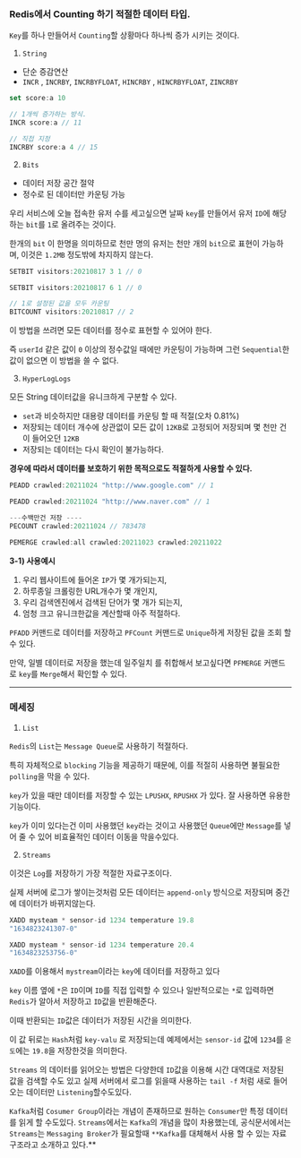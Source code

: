 ### Redis에서 Counting 하기 적절한 데이터 타입.

`Key`를 하나 만들어서 `Counting`할 상황마다 하나씩 증가 시키는 것이다. 

1) `String`

- 단순 증감연산
- `INCR` , `INCRBY`, `INCRBYFLOAT`, `HINCRBY` , `HINCRBYFLOAT`, `ZINCRBY`

```jsx
set score:a 10

// 1개씩 증가하는 방식.
INCR score:a // 11

// 직접 지정
INCRBY score:a 4 // 15
```

2) `Bits`

- 데이터 저장 공간 절약
- 정수로 된 데이터만 카운팅 가능

우리 서비스에 오늘 접속한 유저 수를 세고싶으면 날짜 `key`를 만들어서 유저 `ID`에 해당하는 `bit`를 `1`로 올려주는 것이다.

한개의 `bit` 이 한명을 의미하므로 천만 명의 유저는 천만 개의 `bit`으로 표현이 가능하며, 이것은 `1.2MB` 정도밖에 차지하지 않는다.

```jsx
SETBIT visitors:20210817 3 1 // 0

SETBIT visitors:20210817 6 1 // 0

// 1로 설정된 값을 모두 카운팅
BITCOUNT visitors:20210817 // 2
```

이 방법을 쓰려면 모든 데이터를 정수로 표현할 수 있어야 한다.

즉 `userId` 같은 값이 `0` 이상의 정수값일 때에만 카운팅이 가능하며 그런 `Sequential`한 값이 없으면 이 방법을 쓸 수 없다.

3) `HyperLogLogs`

모든 String 데이터값을 유니크하게 구분할 수 있다.

- `set`과 비슷하지만  대용량 데이터를 카운팅 할 때 적절(오차 0.81%)
- 저장되는 데이터 개수에 상관없이 모든 값이 `12KB`로 고정되어 저장되며 몇 천만 건이 들어오던 `12KB`
- 저장되는 데이터는 다시 확인이 불가능하다.

**경우에 따라서 데이터를 보호하기 위한 목적으로도 적절하게 사용할 수 있다.**

```jsx
PEADD crawled:20211024 "http://www.google.com" // 1

PEADD crawled:20211024 "http://www.naver.com" // 1

---수백만건 저장 ----
PECOUNT crawled:20211024 // 783478

PEMERGE crawled:all crawled:20211023 crawled:20211022
```

**3-1) 사용예시**

1. 우리 웹사이트에 들어온 `IP`가 몇 개가되는지,
2. 하루종일 크롤링한 URL개수가 몇 개인지,
3. 우리 검색엔진에서 검색된 단어가 몇 개가 되는지, 
4. 엄청 크고 유니크한값을 계산할때 아주 적절하다.

`PFADD` 커맨드로 데이터를 저장하고 `PFCount` 커맨드로 `Unique`하게 저장된 값을 조회 할 수 있다. 

만약, 일별 데이터로 저장을 했는데 일주일치 를 취합해서 보고싶다면 `PFMERGE` 커맨드로 `key`를 `Merge`해서 확인할 수 있다.


----


### 메세징

1) `List`

`Redis`의 `List`는 `Message Queue`로 사용하기 적절하다.

특히 자체적으로 `blocking` 기능을 제공하기 때문에, 이를 적절히 사용하면 불필요한 `polling`을 막을 수 있다. 

`key`가 있을 때만 데이터를 저장할 수 있는 `LPUSHX`, `RPUSHX` 가 있다. 잘 사용하면 유용한 기능이다.

`key`가 이미 있다는건 이미 사용했던 `key`라는 것이고 사용했던 `Queue`에만 `Message`를 넣어 줄 수  있어 비효율적인 데이터 이동을 막을수있다. 

2) `Streams`

이것은 `Log`를 저장하기 가장 적절한 자료구조이다.

실제 서버에 로그가 쌓이는것처럼 모든 데이터는 `append-only` 방식으로 저장되며 중간에 데이터가 바뀌지않는다.

```jsx
XADD mysteam * sensor-id 1234 temperature 19.8
"1634823241307-0"

XADD mysteam * sensor-id 1234 temperature 20.4
"1634823253756-0"
```

`XADD`를 이용해서 `mystream`이라는 `key`에 데이터를 저장하고 있다

`key` 이름 옆에 `*`은 `ID`이며 `ID`를 직접 입력할 수 있으나 일반적으로는 `*`로 입력하면 `Redis`가 알아서 저장하고 `ID`값을 반환해준다.

이때 반환되는 `ID`값은 데이터가 저장된 시간을 의미한다.

이 값 뒤로는 `Hash`처럼 `key-valu` 로 저장되는데 예제에서는 `sensor-id` 값에 `1234`를 `온도`에는 `19.8`을 저장한것을 의미한다.

`Streams` 의 데이터를 읽어오는 방법은 다양한데 `ID`값을 이용해 시간 대역대로 저장된 값을 검색할 수도 있고 실제 서버에서 로그를 읽을때 사용하는 `tail -f` 처럼 새로 들어오는 데이터만 `Listening`할수도있다.

`Kafka`처럼 `Cosumer Group`이라는 개념이 존재하므로 원하는 `Consumer`만 특정 데이터를 읽게 할 수도있다. `Streams`에서는 `Kafka`의 개념을 많이 차용했는데, 공식문서에서는 `Streams`는 `Messaging Broker`가 필요할때 `**Kafka`를 대체해서 사용 할 수 있는 자료구조라고 소개하고 있다.**
